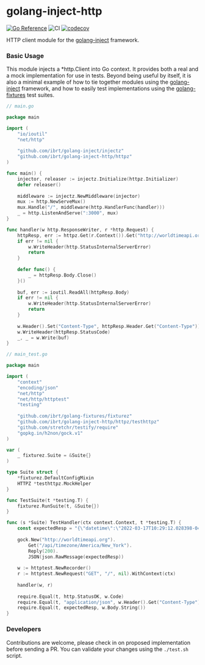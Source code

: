 # golang-inject-http
[![Go Reference](https://pkg.go.dev/badge/github.com/ibrt/golang-inject-http.svg)](https://pkg.go.dev/github.com/ibrt/golang-inject-http)
![CI](https://github.com/ibrt/golang-inject-http/actions/workflows/ci.yml/badge.svg)
[![codecov](https://codecov.io/gh/ibrt/golang-inject-http/branch/main/graph/badge.svg?token=BQVP881F9Z)](https://codecov.io/gh/ibrt/golang-inject-http)

HTTP client module for the [golang-inject](https://github.com/ibrt/golang-inject) framework.

### Basic Usage

This module injects a *http.Client into Go context. It provides both a real and a mock implementation for use in tests.
Beyond being useful by itself, it is also a minimal example of how to tie together modules using the
[golang-inject](https://github.com/ibrt/golang-inject) framework, and how to easily test implementations using the
[golang-fixtures](https://github.com/ibrt/golang-fixtures) test suites.

```go
// main.go

package main

import (
    "io/ioutil"
    "net/http"
    
    "github.com/ibrt/golang-inject/injectz"
    "github.com/ibrt/golang-inject-http/httpz"
)

func main() {
    injector, releaser := injectz.Initialize(httpz.Initializer)
    defer releaser()
    
    middleware := injectz.NewMiddleware(injector)
    mux := http.NewServeMux()
    mux.Handle("/", middleware(http.HandlerFunc(handler)))
    _ = http.ListenAndServe(":3000", mux)
}

func handler(w http.ResponseWriter, r *http.Request) {
    httpResp, err := httpz.Get(r.Context()).Get("http://worldtimeapi.org/api/timezone/America/New_York")
    if err != nil {
        w.WriteHeader(http.StatusInternalServerError)
        return
    }
    
    defer func() {
        _ = httpResp.Body.Close()
    }()
    
    buf, err := ioutil.ReadAll(httpResp.Body)
    if err != nil {
        w.WriteHeader(http.StatusInternalServerError)
        return
    }
    
    w.Header().Set("Content-Type", httpResp.Header.Get("Content-Type"))
    w.WriteHeader(httpResp.StatusCode)
    _, _ = w.Write(buf)
}
```

```go
// main_test.go

package main

import (
    "context"
    "encoding/json"
    "net/http"
    "net/http/httptest"
    "testing"
    
    "github.com/ibrt/golang-fixtures/fixturez"
    "github.com/ibrt/golang-inject-http/httpz/testhttpz"
    "github.com/stretchr/testify/require"
    "gopkg.in/h2non/gock.v1"
)

var (
    _ fixturez.Suite = &Suite{}
)

type Suite struct {
    *fixturez.DefaultConfigMixin
    HTTPZ *testhttpz.MockHelper
}

func TestSuite(t *testing.T) {
    fixturez.RunSuite(t, &Suite{})
}

func (s *Suite) TestHandler(ctx context.Context, t *testing.T) {
    const expectedResp = "{\"datetime\":\"2022-03-17T10:29:12.028398-04:00\"}\n"
    
    gock.New("http://worldtimeapi.org").
        Get("/api/timezone/America/New_York").
        Reply(200).
        JSON(json.RawMessage(expectedResp))
    
    w := httptest.NewRecorder()
    r := httptest.NewRequest("GET", "/", nil).WithContext(ctx)
    
    handler(w, r)
    
    require.Equal(t, http.StatusOK, w.Code)
    require.Equal(t, "application/json", w.Header().Get("Content-Type"))
    require.Equal(t, expectedResp, w.Body.String())
}
```

### Developers

Contributions are welcome, please check in on proposed implementation before sending a PR. You can validate your changes
using the `./test.sh` script.